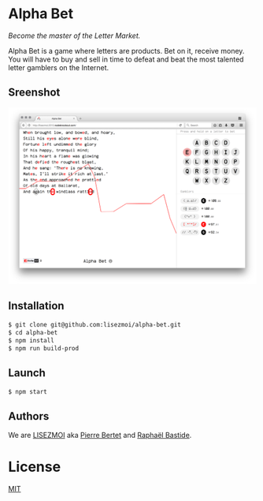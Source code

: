 # Alpha Bet

*Become the master of the Letter Market.*

Alpha Bet is a game where letters are products. Bet on it, receive money. You will have to buy and sell in time to defeat and beat the most talented letter gamblers on the Internet.

## Sreenshot

![Alpha Bet Screenshot](https://raw.githubusercontent.com/lisezmoi/alpha-bet/master/journal/2015-11-09%2000.18.59.png)

## Installation

    $ git clone git@github.com:lisezmoi/alpha-bet.git
    $ cd alpha-bet
    $ npm install
    $ npm run build-prod

## Launch

    $ npm start

## Authors

We are [LISEZMOI](http://lisezmoi.org) aka [Pierre Bertet](http://pierrebertet.net/) and [Raphaël Bastide](http://raphaelbastide.com).

# License

[MIT](http://opensource.org/licenses/MIT)
